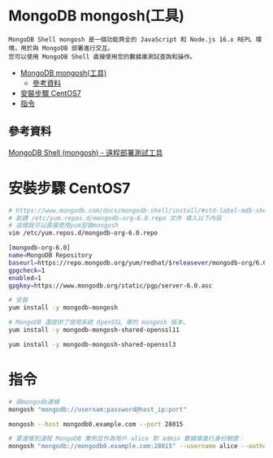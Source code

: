 # MongoDB mongosh(工具)

```
MongoDB Shell mongosh 是一個功能齊全的 JavaScript 和 Node.js 16.x REPL 環境，用於與 MongoDB 部署進行交互。
您可以使用 MongoDB Shell 直接使用您的數據庫測試查詢和操作。
```

- [MongoDB mongosh(工具)](#mongodb-mongosh工具)
	- [參考資料](#參考資料)
- [安裝步驟 CentOS7](#安裝步驟-centos7)
- [指令](#指令)

## 參考資料

[MongoDB Shell (mongosh) - 遠程部署測試工具](https://www.mongodb.com/docs/mongodb-shell/)

# 安裝步驟 CentOS7

```bash
# https://www.mongodb.com/docs/mongodb-shell/install/#std-label-mdb-shell-install
# 創建 /etc/yum.repos.d/mongodb-org-6.0.repo 文件 填入以下內容
# 這樣就可以直接使用yum安裝mongosh
vim /etc/yum.repos.d/mongodb-org-6.0.repo

[mongodb-org-6.0]
name=MongoDB Repository
baseurl=https://repo.mongodb.org/yum/redhat/$releasever/mongodb-org/6.0/$basearch/
gpgcheck=1
enabled=1
gpgkey=https://www.mongodb.org/static/pgp/server-6.0.asc

# 安裝
yum install -y mongodb-mongosh

# MongoDB 還提供了使用系統 OpenSSL 庫的 mongosh 版本。
yum install -y mongodb-mongosh-shared-openssl11

yum install -y mongodb-mongosh-shared-openssl3

```

# 指令

```bash
# 與mongodb連線
mongosh "mongodb://usernam:password@host_ip:port"

mongosh --host mongodb0.example.com --port 28015

# 要連接到遠程 MongoDB 實例並作為用戶 alice 對 admin 數據庫進行身份驗證：
mongosh "mongodb://mongodb0.example.com:28015" --username alice --authenticationDatabase admin
```
